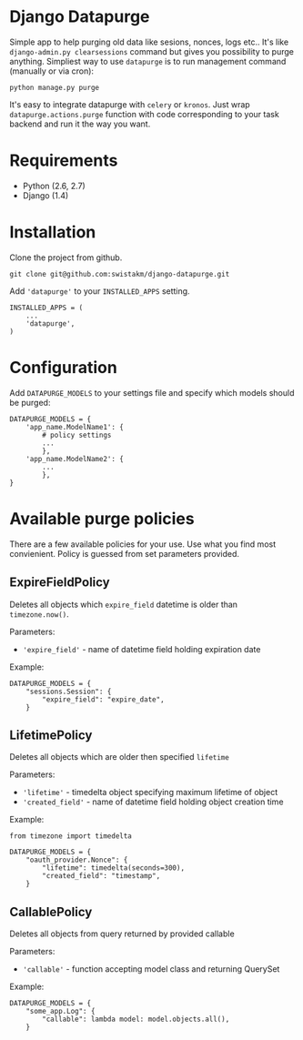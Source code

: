 # Django Datapurge

Simple app to help purging old data like sesions, nonces, logs etc.. It's like `django-admin.py clearsessions`
command but gives you possibility to purge anything. Simpliest way to use `datapurge` is to run management
command (manually or via cron):

    python manage.py purge

It's easy to integrate datapurge with `celery` or `kronos`. Just wrap `datapurge.actions.purge` function
with code corresponding to your task backend and run it the way you want.

# Requirements

* Python (2.6, 2.7)
* Django (1.4)

# Installation

Clone the project from github.

    git clone git@github.com:swistakm/django-datapurge.git

Add `'datapurge'` to your `INSTALLED_APPS` setting.

    INSTALLED_APPS = (
        ...
        'datapurge',
    )

# Configuration

Add `DATAPURGE_MODELS` to your settings file and specify which models should be purged:

    DATAPURGE_MODELS = {
        'app_name.ModelName1': {
            # policy settings
            ...
            },
        'app_name.ModelName2': {
            ...
            },
    }

# Available purge policies

There are a few available policies for your use. Use what you find most convienient. Policy is
guessed from set parameters provided.


## ExpireFieldPolicy

Deletes all objects which `expire_field` datetime is older than `timezone.now()`.

Parameters:

* `'expire_field'` - name of datetime field holding expiration date

Example:

    DATAPURGE_MODELS = {
        "sessions.Session": {
            "expire_field": "expire_date",
        }

## LifetimePolicy

Deletes all objects which are older then specified `lifetime`

Parameters:

* `'lifetime'` - timedelta object specifying maximum lifetime of object
* `'created_field'` - name of datetime field holding object creation time

Example:

    from timezone import timedelta

    DATAPURGE_MODELS = {
        "oauth_provider.Nonce": {
            "lifetime": timedelta(seconds=300),
            "created_field": "timestamp",
        }

## CallablePolicy

Deletes all objects from query returned by provided callable

Parameters:

* `'callable'` - function accepting model class and returning QuerySet

Example:

    DATAPURGE_MODELS = {
        "some_app.Log": {
            "callable": lambda model: model.objects.all(),
        }

